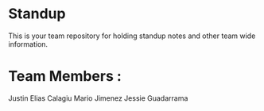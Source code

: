 # Standup

This is your team repository for holding standup notes and other team wide information.

# Team Members :

Justin
Elias Calagiu
Mario Jimenez
Jessie Guadarrama
